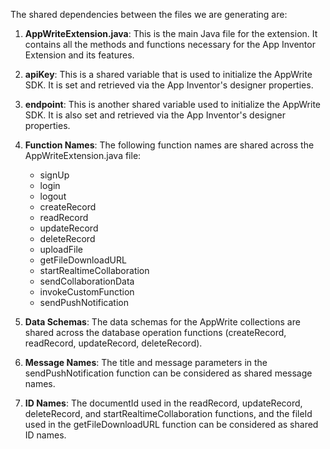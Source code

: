 The shared dependencies between the files we are generating are:

1. **AppWriteExtension.java**: This is the main Java file for the extension. It contains all the methods and functions necessary for the App Inventor Extension and its features.

2. **apiKey**: This is a shared variable that is used to initialize the AppWrite SDK. It is set and retrieved via the App Inventor's designer properties.

3. **endpoint**: This is another shared variable used to initialize the AppWrite SDK. It is also set and retrieved via the App Inventor's designer properties.

4. **Function Names**: The following function names are shared across the AppWriteExtension.java file:
   - signUp
   - login
   - logout
   - createRecord
   - readRecord
   - updateRecord
   - deleteRecord
   - uploadFile
   - getFileDownloadURL
   - startRealtimeCollaboration
   - sendCollaborationData
   - invokeCustomFunction
   - sendPushNotification

5. **Data Schemas**: The data schemas for the AppWrite collections are shared across the database operation functions (createRecord, readRecord, updateRecord, deleteRecord).

6. **Message Names**: The title and message parameters in the sendPushNotification function can be considered as shared message names.

7. **ID Names**: The documentId used in the readRecord, updateRecord, deleteRecord, and startRealtimeCollaboration functions, and the fileId used in the getFileDownloadURL function can be considered as shared ID names.
